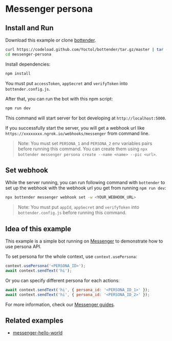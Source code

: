 # Messenger persona

## Install and Run

Download this example or clone [bottender](https://github.com/Yoctol/bottender).

```sh
curl https://codeload.github.com/Yoctol/bottender/tar.gz/master | tar -xz --strip=2 bottender-master/examples/messenger-persona
cd messenger-persona
```

Install dependencies:

```sh
npm install
```

You must put `accessToken`, `appSecret` and `verifyToken` into `bottender.config.js`.

After that, you can run the bot with this npm script:

```sh
npm run dev
```

This command will start server for bot developing at `http://localhost:5000`.

If you successfully start the server, you will get a webhook url like `https://xxxxxxxx.ngrok.io/webhooks/messenger` from command line.

> Note: You must set `PERSONA_1` and `PERSONA_2` env variables pairs before running this command. You can create them using `npx bottender messenger persona create --name <name> --pic <url>`.

## Set webhook

While the server running, you can run following command with `bottender` to set up the webhook with the webhook url you get from running `npm run dev`:

```sh
npx bottender messenger webhook set -w <YOUR_WEBHOOK_URL>
```

> Note: You must put `appId`, `appSecret` and `verifyToken` into `bottender.config.js` before running this command.

## Idea of this example

This example is a simple bot running on [Messenger](https://www.messenger.com/) to demonstrate how to use persona API.

To set persona for the whole context, use `context.usePersona`:

```js
context.usePersona('<PERSONA_ID>');
await context.sendText('hi');
```

Or you can specify different persona for each actions:

```js
await context.sendText('hi', { persona_id: '<PERSONA_ID_1>' });
await context.sendText('hi', { persona_id: '<PERSONA_ID_2>' });
```

For more information, check our [Messenger guides](https://bottender.js.org/docs/channel-messenger-setup).

## Related examples

- [messenger-hello-world](../messenger-hello-world)
